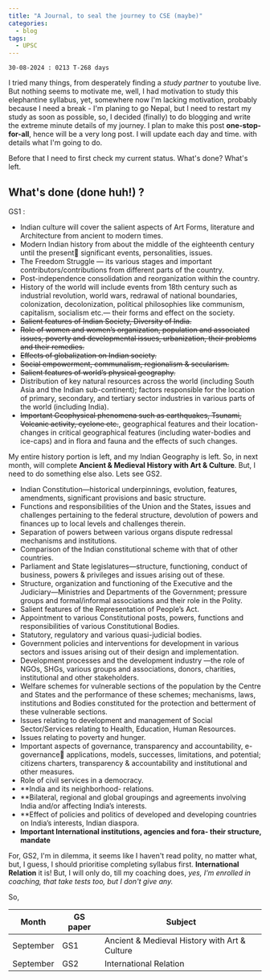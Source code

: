 ```yaml
---
title: "A Journal, to seal the journey to CSE (maybe)"
categories:
  - blog
tags:
  - UPSC
---
```


`30-08-2024 : 0213 T-268 days`

I tried many things, from desperately finding a _study partner_ to youtube live. But nothing seems to motivate me, well, I had motivation to study this elephantine syllabus, yet, somewhere now I'm lacking motivation, probably because I need a break - I'm planing to go Nepal, but I need to restart my study as soon as possible, so, I decided (finally) to do blogging and write the extreme minute details of my journey. I plan to make this post **one-stop-for-all**, hence will be a very long post. I will update each day and time. with details what I'm going to do. 

Before that I need to first check my current status. What's done? What's left.

## What's done (done huh!) ?  

GS1 : 
* Indian culture will cover the salient aspects of Art Forms, literature and Architecture from 
ancient to modern times. 
* Modern Indian history from about the middle of the eighteenth century until the present￾ significant events, personalities, issues. 
* The Freedom Struggle — its various stages and important contributors/contributions from 
different parts of the country. 
* Post-independence consolidation and reorganization within the country. 
* History of the world will include events from 18th century such as industrial revolution, 
world wars, redrawal of national boundaries, colonization, decolonization, political 
philosophies like communism, capitalism, socialism etc.— their forms and effect on the 
society. 
* ~~Salient features of Indian Society, Diversity of India.~~
* ~~Role of women and women’s organization, population and associated issues, poverty and developmental issues, urbanization, their problems and their remedies.~~
* ~~Effects of globalization on Indian society.~~
* ~~Social empowerment, communalism, regionalism & secularism.~~ 
* ~~Salient features of world’s physical geography.~~
* Distribution of key natural resources across the world (including South Asia and the Indian 
sub-continent); factors responsible for the location of primary, secondary, and tertiary 
sector industries in various parts of the world (including India). 
* ~~Important Geophysical phenomena such as earthquakes, Tsunami, Volcanic activity, cyclone 
etc.~~, geographical features and their location-changes in critical geographical features (including water-bodies and ice-caps) and in flora and fauna and the effects of such changes.

My entire history portion is left, and my Indian Geography is left. So, in next month, will complete **Ancient & Medieval History with Art & Culture**. But, I need to do something else also. Lets see GS2.

* Indian Constitution—historical underpinnings, evolution, features, amendments, significant provisions and basic structure. 
* Functions and responsibilities of the Union and the States, issues and challenges pertaining to the federal structure, devolution of powers and finances up to local levels and challenges therein. 
* Separation of powers between various organs dispute redressal mechanisms and institutions. 
* Comparison of the Indian constitutional scheme with that of other countries. 
* Parliament and State legislatures—structure, functioning, conduct of business, powers & privileges and issues arising out of these. 
* Structure, organization and functioning of the Executive and the Judiciary—Ministries and Departments of the Government; pressure groups and formal/informal associations and their role in the Polity.
* Salient features of the Representation of People’s Act. 
* Appointment to various Constitutional posts, powers, functions and responsibilities of various Constitutional Bodies. 
* Statutory, regulatory and various quasi-judicial bodies. 
* Government policies and interventions for development in various sectors and issues arising out of their design and implementation. 
* Development processes and the development industry —the role of NGOs, SHGs, various groups and associations, donors, charities, institutional and other stakeholders. 
* Welfare schemes for vulnerable sections of the population by the Centre and States and the performance of these schemes; mechanisms, laws, institutions and Bodies constituted for the protection and betterment of these vulnerable sections. 
* Issues relating to development and management of Social Sector/Services relating to Health, Education, Human Resources. 
* Issues relating to poverty and hunger. 
* Important aspects of governance, transparency and accountability, e-governance￾ applications, models, successes, limitations, and potential; citizens charters, transparency & accountability and institutional and other measures. 
* Role of civil services in a democracy. 
* **India and its neighborhood- relations.
* **Bilateral, regional and global groupings and agreements involving India and/or affecting India’s interests. 
* **Effect of policies and politics of developed and developing countries on India’s interests, Indian diaspora. 
* **Important International institutions, agencies and fora- their structure, mandate**

For, GS2, I'm in dilemma, it seems like I haven't read polity, no matter what, but, I guess, I should prioritise completing syllabus first. **International Relation** it is! But, I will only do, till my coaching does, _yes, I'm enrolled in coaching, that take tests too, but I don't give any._

So,

|Month|GS paper|Subject|
|-----|--------|-------|
|September|GS1|Ancient & Medieval History with Art & Culture|
|September|GS2|International Relation|